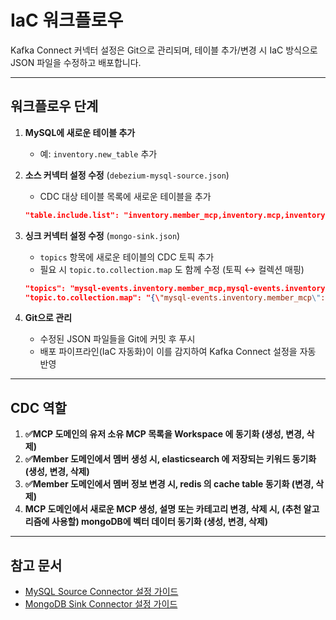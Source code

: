 # IaC 워크플로우

Kafka Connect 커넥터 설정은 Git으로 관리되며, 테이블 추가/변경 시 IaC 방식으로 JSON 파일을 수정하고 배포합니다.

---

## 워크플로우 단계

1. **MySQL에 새로운 테이블 추가**
   - 예: `inventory.new_table` 추가
2. **소스 커넥터 설정 수정** (`debezium-mysql-source.json`)
   - CDC 대상 테이블 목록에 새로운 테이블을 추가

    ```json
    "table.include.list": "inventory.member_mcp,inventory.mcp,inventory.new_table"
    
    ```

3. **싱크 커넥터 설정 수정** (`mongo-sink.json`)
   - `topics` 항목에 새로운 테이블의 CDC 토픽 추가
   - 필요 시 `topic.to.collection.map` 도 함께 수정 (토픽 ↔ 컬렉션 매핑)

    ```json
    "topics": "mysql-events.inventory.member_mcp,mysql-events.inventory.mcp,mysql-events.inventory.new_table",
    "topic.to.collection.map": "{\"mysql-events.inventory.member_mcp\":\"member_mcp\", \"mysql-events.inventory.mcp\":\"mcp\", \"mysql-events.inventory.new_table\":\"new_table\"}"
    
    ```

4. **Git으로 관리**
   - 수정된 JSON 파일들을 Git에 커밋 후 푸시
   - 배포 파이프라인(IaC 자동화)이 이를 감지하여 Kafka Connect 설정을 자동 반영

---

## CDC 역할

1. **✅MCP 도메인의 유저 소유 MCP 목록을 Workspace 에 동기화 (생성, 변경, 삭제)**
2. **✅Member 도메인에서 멤버 생성 시, elasticsearch 에 저장되는 키워드 동기화 (생성, 변경, 삭제)**
3. **✅Member 도메인에서 멤버 정보 변경 시, redis 의 cache table 동기화 (변경, 삭제)**
4. **MCP 도메인에서 새로운 MCP 생성, 설명 또는 카테고리 변경, 삭제 시, (추천 알고리즘에 사용할) mongoDB에 벡터 데이터 동기화 (생성, 변경, 삭제)**

---

## 참고 문서
- [MySQL Source Connector 설정 가이드](./docs/MySQL%20Source%20Connector%20설정%20가이드.md)
- [MongoDB Sink Connector 설정 가이드](./docs/MongoDB%20Sink%20Connector%20설정%20가이드.md)

